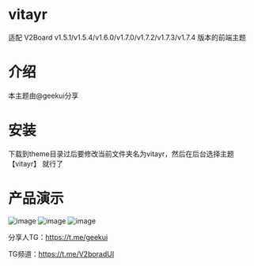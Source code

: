 # vitayr
适配 V2Board v1.5.1/v1.5.4/v1.6.0/v1.7.0/v1.7.2/v1.7.3/v1.7.4 版本的前端主题

# 介绍
本主题由@geekui分享

# 安装
下载到theme目录过后要修改当前文件夹名为vitayr，然后在后台选择主题 【vitayr】 就行了

# 产品演示
![image](https://github.com/Bitsea1/vitayr/assets/100432611/837a4c05-73f6-4b7d-8efb-ad815663c084)
![image](https://github.com/Bitsea1/vitayr/assets/100432611/27aef837-e6ea-41af-b201-a15f15e5edfc)
![image](https://github.com/Bitsea1/vitayr/assets/100432611/6ebec4ac-c3f6-41f7-8fac-7486b3986e46)


分享人TG：https://t.me/geekui

TG频道：https://t.me/V2boradUI
